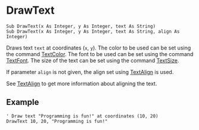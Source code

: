 <!--graphics-->
DrawText
========

```eppabasic
Sub DrawText(x As Integer, y As Integer, text As String)
Sub DrawText(x As Integer, y As Integer, text As String, align As Integer)
```

Draws text `text` at coordinates (`x`, `y`).
The color to be used can be set using the command [TextColor](manual:textcolor).
The font to be used can be set using the command [TextFont](manual:textfont).
The size of the text can be set using the command [TextSize](manual:textsize).

If parameter `align` is not given, the align set using
[TextAlign](manual:textalign) is used.

See [TextAlign](manual:textalign) to get more information about aligning the text.

<!--- TODO Write this
[Katso, miten EppaBasicissa koordinaatisto toimii](manual:/coordinates).
-->


Example
----------
```eppabasic
' Draw text "Programming is fun!" at coordinates (10, 20)
DrawText 10, 20, "Programming is fun!"
```
